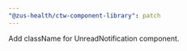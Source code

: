 ```yaml
---
"@zus-health/ctw-component-library": patch
---
```


Add className for UnreadNotification component.
